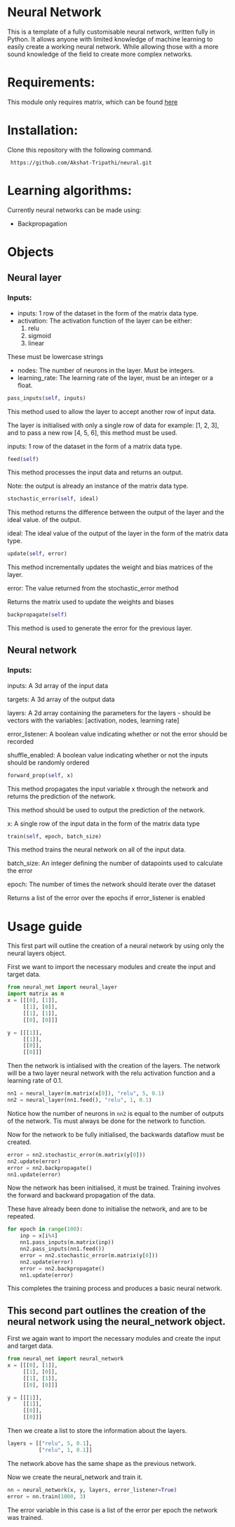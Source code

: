 # Neural Network

This is a template of a fully customisable neural network, written fully in Python. It allows anyone with limited knowledge of machine learning to easily create a working neural network. While allowing those with a more sound knowledge of the field to create more complex networks.

# Requirements:
This module only requires matrix, which can be found [here](https://github.com/Akshat-Tripathi/matrix-lib)

# Installation:
Clone this repository with the following command.

``` https://github.com/Akshat-Tripathi/neural.git```

# Learning algorithms:
Currently neural networks can be made using:
* Backpropagation

# Objects

## Neural layer

### Inputs:
* inputs: 1 row of the dataset in the form of the matrix data type.
* activation: The activation function of the layer can be either:
    1. relu
    2. sigmoid
    3. linear
    
These must be lowercase strings
* nodes: The number of neurons in the layer. Must be integers.
* learning_rate: The learning rate of the layer, must be an integer or a float.

```Python 
pass_inputs(self, inputs)
```
This method used to allow the layer to accept another row of input data.

The layer is initialised with only a single row of data for example: [1, 2, 3], and to pass a new row [4, 5, 6], this method must be used.

inputs: 1 row of the dataset in the form of a matrix data type.

```Python 
feed(self)
```
This method processes the input data and returns an output.

Note: the output is already an instance of the matrix data type. 

```Python 
stochastic_error(self, ideal)
```
This method returns the difference between the output of the layer and the ideal value. of the output.

ideal: The ideal value of the output of the layer in the form of the matrix data type.

```Python 
update(self, error)
```
This method incrementally updates the weight and bias matrices of the layer.

error: The value returned from the stochastic_error method

Returns the matrix used to update the weights and biases

```Python 
backpropagate(self)
```
This method is used to generate the error for the previous layer.

## Neural network

### Inputs:
inputs: A 3d array of the input data

targets: A 3d array of the output data

layers: A 2d array containing the parameters for the layers - should be vectors with the variables: [activation, nodes, learning rate]

error_listener: A boolean value indicating whether or not the error should be recorded

shuffle_enabled: A boolean value indicating whether or not the inputs should be randomly ordered

```Python 
forward_prop(self, x)
```
This method propagates the input variable x through the network and returns the prediction of the network.

This method should be used to output the prediction of the network.

x: A single row of the input data in the form of the matrix data type

```Python 
train(self, epoch, batch_size)
```
This method trains the neural network on all of the input data.

batch_size: An integer defining the number of datapoints used to calculate the error

epoch: The number of times the network should iterate over the dataset

Returns a list of the error over the epochs if error_listener is enabled

# Usage guide
This first part will outline the creation of a neural network by using only the neural layers object.

First we want to import the necessary modules and create the input and target data.
```Python
from neural_net import neural_layer
import matrix as m
x = [[[0], [1]],
     [[1], [0]],
     [[1], [1]],
     [[0], [0]]]

y = [[[1]],
     [[1]],
     [[0]],
     [[0]]]
```

Then the network is intialised with the creation of the layers. The network will be a two layer neural network with the relu activation function and a learning rate of 0.1.
```Python
nn1 = neural_layer(m.matrix(x[0]), "relu", 5, 0.1)
nn2 = neural_layer(nn1.feed(), "relu", 1, 0.1)
```
Notice how the number of neurons in `nn2` is equal to the number of outputs of the network. Tis must always be done for the network to function.

Now for the network to be fully initialised, the backwards dataflow must be created.
```Python
error = nn2.stochastic_error(m.matrix(y[0]))
nn2.update(error)
error = nn2.backpropagate()
nn1.update(error)
```

Now the network has been initialised, it must be trained. Training involves the forward and backward propagation of the data. 

These have already been done to initialise the network, and are to be repeated.
```Python
for epoch in range(100):
    inp = x[i%4]
    nn1.pass_inputs(m.matrix(inp))
    nn2.pass_inputs(nn1.feed())
    error = nn2.stochastic_error(m.matrix(y[0]))
    nn2.update(error)
    error = nn2.backpropagate()
    nn1.update(error)
```
This completes the training process and produces a basic neural network.

## This second part outlines the creation of the neural network using the neural_network object.

First we again want to import the necessary modules and create the input and target data.
```Python
from neural_net import neural_network
x = [[[0], [1]],
     [[1], [0]],
     [[1], [1]],
     [[0], [0]]]

y = [[[1]],
     [[1]],
     [[0]],
     [[0]]]
```

Then we create a list to store the information about the layers.
```Python
layers = [["relu", 5, 0.1],
          ["relu", 1, 0.1]]
```
The network above has the same shape as the previous network.

Now we create the neural_network and train it.
``` Python
nn = neural_network(x, y, layers, error_listener=True)
error = nn.train(1000, 3)
```
The error variable in this case is a list of the error per epoch the network was trained.
